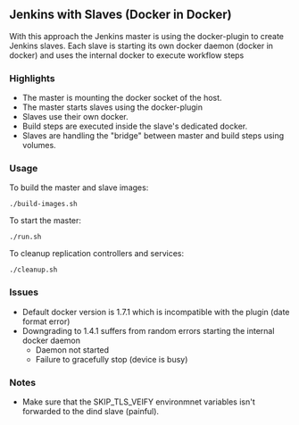 Jenkins with Slaves (Docker in Docker)
--------------------------------------

With this approach the Jenkins master is using the docker-plugin to create Jenkins slaves.
Each slave is starting its own docker daemon (docker in docker) and uses the internal docker to execute workflow steps

### Highlights
- The master is mounting the docker socket of the host.
- The master starts slaves using the docker-plugin
- Slaves use their own docker.
- Build steps are executed inside the slave's dedicated docker.
- Slaves are handling the "bridge" between master and build steps using volumes.

### Usage

To build the master and slave images:

    ./build-images.sh

To start the master:

    ./run.sh

To cleanup replication controllers and services:

    ./cleanup.sh


### Issues

- Default docker version is 1.7.1 which is incompatible with the plugin (date format error)
- Downgrading to 1.4.1 suffers from random errors starting the internal docker daemon
	- Daemon not started
	- Failure to gracefully stop (device is busy)


### Notes
- Make sure that the SKIP_TLS_VEIFY environmnet variables isn't forwarded to the dind slave (painful).

